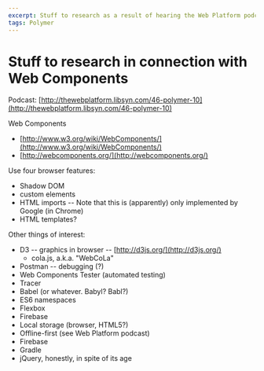 ```yaml
---
excerpt: Stuff to research as a result of hearing the Web Platform podcast episode on Polymer 1.0
tags: Polymer
---
```


Stuff to research in connection with Web Components
===================================================

Podcast: [http://thewebplatform.libsyn.com/46-polymer-10](http://thewebplatform.libsyn.com/46-polymer-10)

Web Components

* [http://www.w3.org/wiki/WebComponents/](http://www.w3.org/wiki/WebComponents/)
* [http://webcomponents.org/](http://webcomponents.org/)

Use four browser features:

* Shadow DOM
* custom elements
* HTML imports -- Note that this is (apparently) only implemented by Google (in Chrome)
* HTML templates?

Other things of interest:

* D3 -- graphics in browser -- [http://d3js.org/](http://d3js.org/)
    * cola.js, a.k.a. "WebCoLa"
* Postman -- debugging (?)
* Web Components Tester (automated testing)
* Tracer
* Babel (or whatever. Babyl? Babl?)
* ES6 namespaces
* Flexbox
* Firebase
* Local storage (browser, HTML5?)
* Offline-first (see Web Platform podcast)
* Firebase
* Gradle
* jQuery, honestly, in spite of its age
